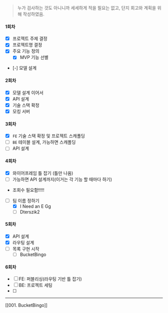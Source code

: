 > 누가 검사하는 것도 아니니까 세세하게 적을 필요는 없고, 단지 회고와 계획을 위해 작성하였음.
#### 1회차
- [x] 프로젝트 주제 결정
- [x] 프로젝트명 결정
- [x] 주요 기능 정의
	- [x] MVP 기능 선별
- [-] 모델 설계

#### 2회차
- [x] 모델 설계 이어서
- [x] API 설계
- [x] 기술 스택 확정
- [x] 모킹 서버 

#### 3회차
- [x] `FE` 기술 스택 확정 및 프로젝트 스캐폴딩
- [ ] `BE` 테이블 설계, 가능하면 스캐폴딩
- [ ] API 설계

#### 4회차
- [x] 와이어프레임 틀 잡기 (틀만 나옴)
- [ ] 가능하면 API 설계까지(이거는 각 기능 할 때마다 하기)
- 조회수 필요함!!!!!
- [ ] 팀 이름 정하기
	- [x] I Need an E Gg
	- [ ] Dterszik2

#### 5회차
- [x] API 설계
- [x] 라우팅 설계
- [ ] 목록 구현 시작
	- [ ] BucketBingo

#### 6회차
- [ ] FE: 퍼블리싱(라우팅 기반 틀 잡기)
- [ ] BE: 프로젝트 세팅
- [ ] 

---
[[001. BucketBingo]]